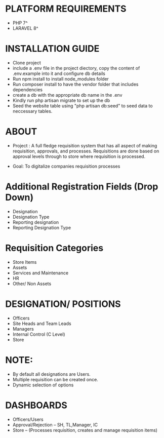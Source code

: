 # PLATFORM REQUIREMENTS
- PHP 7^
- LARAVEL 8^


# INSTALLATION GUIDE
- Clone project 
- include a .env file in the project diectory, copy the content of .env.example into it and configure db details
- Run npm install to install node_modules folder
- Run composer install to have the vendor folder that includes dependencies
- create a db with the appropriate db name in the .env
- Kindly run php artisan migrate to set up the db
- Seed the website table using "php artisan db:seed" to seed data to neccessary tables.



# ABOUT
- Project : A full fledge requisition system that has all aspect of making requisition, approvals, and processes. Requisitions are done based on approval levels through to store where requisition is processed.

- Goal: To digitalize companies requisition processes

# Additional Registration Fields (Drop Down)
- Designation 
- Designation Type
- Reporting designation
- Reporting Designation Type

# Requisition Categories
- Store Items
- Assets 
- Services and Maintenance
- HR
- Other/ Non Assets

# DESIGNATION/ POSITIONS
- Officers
- Site Heads and Team Leads
- Managers
- Internal Control (C Level)
- Store

# NOTE: 
- By default all designations are Users. 
- Multiple requisition can be created once.
- Dynamic selection of options

# DASHBOARDS
- Officers/Users
- Approval/Rejection – SH, TL,Manager, IC 
- Store –  (Processes requisition, creates and manage requisition items)
